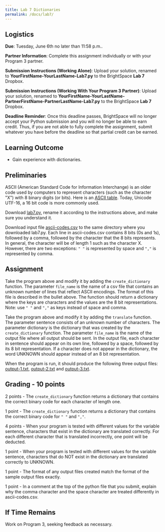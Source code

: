 ```yaml
---
title: Lab 7 Dictionaries
permalink: /docs/lab7/
---
```


## Logistics
**Due**: Tuesday, June 6th no later than 11:58 p.m..

**Partner Information**: Complete this assignment individually or with your Program 3 partner.

**Submission Instructions (Working Alone)**: Upload your solution, renamed to **YourFirstName-YourLastName-Lab7.py** to the BrightSpace **Lab 7** Dropbox.

**Submission Instructions (Working With Your Program 3 Partner)**: Upload your solution, renamed to **YourFirstName-YourLastName-PartnerFirstName-PartnerLastName-Lab7.py** to the BrightSpace **Lab 7** Dropbox.

**Deadline Reminder**: Once this deadline passes, BrightSpace will no longer accept your Python submission and you will no longer be able to earn credit. Thus, if you are not able to fully complete the assignment, submit whatever you have before the deadline so that partial credit can be earned.

## Learning Outcome
- Gain experience with dictionaries.

## Preliminaries
ASCII (American Standard Code for Information Interchange) is an older code used by computers to represent characters (such as the character "X") with 8 binary digits (or bits). Here is an [ASCII table](https://www.sciencebuddies.org/science-fair-projects/references/ascii-table). Today, Unicode UTF-16, a 16 bit code is more commonly used.

Download [lab7.py](../lessons/code/lab7.py), rename it according to the instructions above, and make sure you understand it.

Download input file [ascii-codes.csv](../lessons/code/ascii-codes.csv) to the same directory where you downloaded lab7.py. Each line in ascii-codes.csv contains 8 bits (0s and 1s), followed by a comma, followed by the character that the 8 bits represents. In general, the character will be of length 1 such as the character X. However, there are two exceptions: `" "` is represented by space and `","` is represented by comma.

## Assignment
Take the program above and modify it by adding the `create_dictionary` function. The parameter `file_name` is the name of a csv file that contains an unknown number of lines that reflect ASCII encodings. The format of this file is described in the bullet above. The function should return a dictionary where the keys are characters and the values are the 8 bit representations. Note: use `" "` and `","` as keys instead of space and comma.

Take the program above and modify it by adding the `translate` function. The parameter sentence consists of an unknown number of characters. The parameter dictionary is the dictionary that was created by the `create_dictionary` function. The parameter `file_name` is the name of the output file where all output should be sent. In the output file, each character in sentence should appear on its own line, followed by a space, followed by its 8 bit representation. If a character does not appear in the dictionary, the word UNKNOWN should appear instead of an 8 bit representation.

When the program is run, it should produce the following three output files: [output-1.txt](../lessons/code/lab7_output-1.txt), [output-2.txt](../lessons/code/lab7_output-2.txt) and [output-3.txt](../lessons/code/lab7_output-3.txt).

## Grading - 10 points
2 points - The `create_dictionary` function returns a dictionary that contains the correct binary code for each character of length one.

1 point - The `create_dictionary` function returns a dictionary that contains the correct binary code for `" "` and `","`.

4 points - When your program is tested with different values for the variable sentence, characters that exist in the dictionary are translated correctly. For each different character that is translated incorrectly, one point will be deducted.

1 point - When your program is tested with different values for the variable sentence, characters that do NOT exist in the dictionary are translated correctly to UNKNOWN.

1 point - The format of any output files created match the format of the sample output files exactly.

1 point - In a comment at the top of the python file that you submit, explain why the comma character and the space character are treated differently in ascii-codes.csv.

## If Time Remains
Work on Program 3, seeking feedback as necessary.